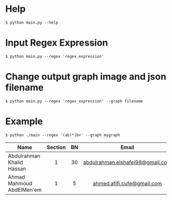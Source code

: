 # Help
```
$ python main.py --help
```

# Input Regex Expression
```
$ python main.py --regex 'regex_expression'
```

# Change output graph image and json filename
```
$ python main.py --regex 'regex_expression' --graph filename
```
# Example
```$ python ./main --regex '(ab)*|b+' --graph mygraph```

<center>
  
| Name                                |    Section      |    BN      |              Email               |
| ----------------------------------- | :-------------: | :--------: | :------------------------------: |
| Abdulrahman Khalid Hassan           |       1         |    30      | abdulrahman.elshafei98@gmail.com |
| Ahmad Mahmoud AbdElMen'em           |       1         |    5       |   ahmed.afifi.cufe@gmail.com     |

</center>
